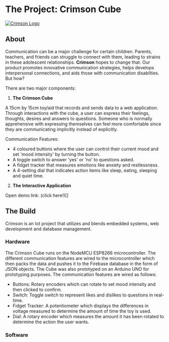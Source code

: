 # The Project: Crimson Cube  
[![Crimson Logo](https://github.com/sebmendoza/crimson-crashers/blob/main/public/Logo.svg)]()

## About
Communication can be a major challenge for certain children. Parents, teachers, and friends can struggle to connect with them, leading to strains in these adolescent relationships. **Crimson** hopes to change that. Our product promotes innovative communication strategies, helps develops interpersonal connections, and aids those with communication disabilties. But how?

There are two major components:
1. **The Crimson Cube**

A 15cm by 15cm toy/aid that records and sends data to a web application. Through interactions with the cube, a user can express their feelings, thoughts, desires and answers to questions. Someone who is normally apprehensive with expressing themselves can feel more comfortable since they are communicating implicitly instead of explicitly.

Communication Features:
- 4 coloured buttons where the user can control their current mood and set 'mood intensity' by turning the button.
- A toggle switch to answer 'yes' or 'no' to questions asked.
- A fidget tracker that measures emotions like anxiety and restlessness.
- A 4-setting dial that indicates action items like sleep, eating, sleeping and quiet time.

2. **The Interactive Application**

Open demo link: (click here!)[]



## The Build
Crimson is an Iot project that utilizes and blends embedded systems, web development and database management. 

### Hardware
The Crimson Cube runs on the NodeMCU ESP8266 microcontroller. The different communication features are wired to the microcontroller which then packs the data and pushes it to the Firebase database in the form of JSON objects. The Cube was also prototyped on an Arduino UNO for prototyping purposes. The communication features are wired as follows:
- Buttons: Rotary encoders which can rotate to set mood intensity and then clicked to confirm.
- Switch: Toggle switch to represent likes and dislikes to questions in real-time.
- Fidget Tracker: A potentiometer which displays the differences in voltage measured to determine the amount of time the toy is used.
- Dial: A rotary encoder which measures the amount it has been rotated to determine the action the user wants.

### Software

